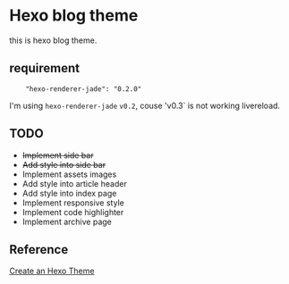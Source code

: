 # Hexo blog theme
this is hexo blog theme.

## requirement

```
    "hexo-renderer-jade": "0.2.0"
```

I'm using `hexo-renderer-jade` `v0.2`, couse 'v0.3` is not working livereload.

## TODO
* ~~Implement side bar~~
* ~~Add style into side bar~~
* Implement assets images
* Add style into article header
* Add style into index page
* Implement responsive style
* Implement code highlighter
* Implement archive page

## Reference
[Create an Hexo Theme](http://www.codeblocq.com/2016/03/Create-an-Hexo-Theme-Part-1-Index/)
